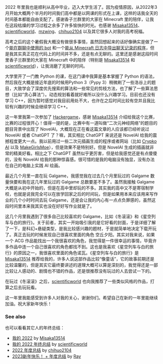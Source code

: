
2022 年里我也是顺利从高中毕业，迈入大学生活了。因为疫情原因，从2022年3月开始大概两个半月的时间我们高中都是以网课的形式在上课，这样的话我全天的时间基本都能自由支配了。感谢香子兰群里的大家在 Minecraft 里的陪伴，让我在这段枯燥的学习过程之余多了许多愉快的时光。也感谢 [Misaka13514]、[scientificworld]、[mzwing]、[chihuo2104] 以及其它很多人对我的高考祝福。

高考之后的这个暑假我大概没有做很多事情，虽然回想起来的话好像确实是做了一个[能在群聊中使用的 bot](https://github.com/baiyuanneko/my-bot) 和一个[能从 Minecraft 日志中导出聊天记录的程序](https://nekomoe.xyz/index.html?type=article&filename=minecraft-chat.md)，但是我其实真正花在代码上的时间并不多，还是有点无聊的。这里还是感谢这段时间里香子兰群里的大家在 Minecraft 中的陪伴（特别是 [Misaka13514] 和 [scientificworld]），让我消磨了无聊的时间。

大学里开了一门教 Python 的课，在这门课中我算是基本掌握了 Python 的语法，然后我在大概是接近年底的时候用Python 3（Pypy 3）稍微刷了一些洛谷上的题目，大致学会了深度优先搜索的算法和一些常见的剪枝方法，也了解了一些算法思想（比如“贪心算法”）。动态规划看着就好难所以没什么兴趣学习。目前也还没有学习 C++，因为暂时感觉对我目前用处不大，也许在之后时间比较有空并且我比较有兴趣的时候会继续学习 C++。

这一年里我第一次参加了 [Hackergame](https://hack.lug.ustc.edu.cn/)，感谢 [Misaka13514] 介绍给我这个比赛，比赛的过程很开心！值得一提的是，比赛中有一道叫做“二次元神经网络”的题目的题目背景中出现了 NovelAI。大概现在正在看这篇文章的人应该都已经听说过 NovelAI 或者 ChatGPT 了？嘛，其实相比 ChatGPT 来说还是 NovelAI 给我的震撼程度更大一点。我以前用过一些二次元插画生成的程序或者网站（比如 [Crypko AI](https://crypko.ai/) 以及 [MakeGirlsMoe](https://make.girls.moe/)），但是效果不是特别好。但是 NovelAI 生成的插画就非常的精美好看。相比之下 ChatGPT 虽然似乎更厉害，但是给我感觉还是有点傻傻的，没有 NovelAI 给我的那种惊喜感。很可惜的是我的电脑没有独显，没有办法在自己的电脑上实践 AI 绘画。

最近几个月里一直在玩 Galgame，我感觉我在过去几个月里玩过的 Galgame 数量快要和我在这几年里玩过的 Galgame 总数要差不多了。虽然我接触 Galgame 大概是从初中开始的，但是在高中里却玩的不多。其实我的高中又不是寄宿制学校，也就是说我完全可以在放学回家之后的时间玩，但是如果用本来应该用来写作业的几个小时时间去玩 Galgame，还是会让我的内心有一点点负罪感的，虽然这段时间里本来我其实也没在好好写作业就是了。

这几个月里我遇到了很多自己比较喜欢的 Galgame，比如《冬滚滚》和《星空列车与白的旅行》。关于前者，其实一开始吸引我的是它好看的封面，于是详细了解了一下，是科幻+悬疑类型，是我比较感兴趣的题材，于是就简单地决定下载开玩了。真正去玩的时候发现自己很喜欢里面的角色 空丘夕阳。其实对我来说，如果一个 ACG 作品能找出一个我很喜欢的角色，我觉得是一件很幸运的事情，毕竟许多作品中连一个自己很喜欢的角色都找不到。这也是我喜欢《星空列车与白的旅行》的原因之一，我很喜欢里面的角色诺瓦。《星空列车与白的旅行》是 [Misaka13514] 推荐给我的，许多人说这部作品比较“像童话”，它的故事前期还是比较温馨的，但是其实它最终要讲述的道理大概可以算是深刻的，我觉得还是一部比较让人感动的、剧情也不错的作品，还是很推荐没有玩过的人去尝试一下的。

在玩过《冬滚滚》之后，[scientificworld] 也向我推荐了一些类似风格的作品，打算之后去玩玩看。

这一年里我能感受到许多人对我的关心，谢谢你们。希望自己在新的一年里能继续加油。祝大家新年快乐！

### See also

也可以看看其它人的年终总结：

* [我的 2022](https://blog.atri.tk/2022/my-2022/) by [Misaka13514]
* [我的 2022 年终总结](https://koishi514.ml/blog/bbg/index.html?type=article&filename=tfdCB7WihRBr.md) by [scientificworld]
* [2022 年度总结](https://blog.chihuo2104.dev/posts/goodbye-2022) by [chihuo2104]
* [2023新年快乐！ + 年度总结](https://blog.mk1.io/posts/2023) by [Ray](https://blog.mk1.io/pages/about)

[Misaka13514]: https://i.atri.tk/
[scientificworld]: https://koishi514.ml/
[chihuo2104]: https://im.chihuo2104.dev/
[mzwing]: https://mzwing.eu.org/
